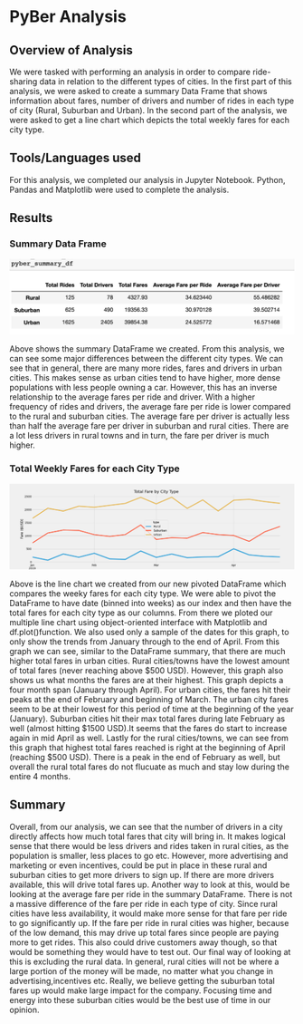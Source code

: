 # PyBer Analysis

## Overview of Analysis
We were tasked with performing an analysis in order to compare ride-sharing data in relation to the different
types of cities. In the first part of this analysis, we were asked to create a summary Data Frame that 
shows information about fares, number of drivers and number of rides in each type of city
(Rural, Suburban and Urban). In the second part of the analysis, we were asked to get a line chart which 
depicts the total weekly fares for each city type.

## Tools/Languages used
For this analysis, we completed our analysis in Jupyter Notebook.
Python, Pandas and Matplotlib were used to complete the analysis.

## Results

### Summary Data Frame

![](analysis/pybersummarydf.png)

Above shows the summary DataFrame we created. From this analysis, we can see some major differences between the different city types. We can see that in general, there are many more rides, fares and drivers in urban cities. This makes sense as urban cities tend to have higher, more dense populations with less people owning a car.
However, this has an inverse relationship to the average fares per ride and driver. With a higher frequency of rides and drivers, the average fare per ride is lower compared to the rural and suburban cities. The average fare per driver is actually less than half the average fare per driver in suburban and rural cities. There are a lot less drivers in rural towns and in turn, the fare per driver is much higher. 

### Total Weekly Fares for each City Type

![](analysis/PyBer_fare_summary.png)

Above is the line chart we created from our new pivoted DataFrame which compares the weeky fares for each city type. We were able to pivot the DataFrame to have date (binned into weeks) as our index and then have the total fares for each city type as our columns. From there we ploted our multiple line chart using object-oriented interface with Matplotlib and df.plot()function. We also used only a sample of the dates for this graph, to only show the trends from January through to the end of April.
From this graph we can see, similar to the DataFrame summary, that there are much higher total fares in urban cities. Rural cities/towns have the lowest amount of total fares (never reaching above $500 USD). However, this graph also shows us what months the fares are at their highest. This graph depicts a four month span (January through April). For urban cities, the fares hit their peaks at the end of February and beginning of March. The urban city fares seem to be at their lowest for this period of time at the beginning of the year (January).
Suburban cities hit their max total fares during late February as well (almost hitting $1500 USD).It seems that the fares do start to increase again in mid April as well.
Lastly for the rural cities/towns, we can see from this graph that highest total fares reached is right at the beginning of April (reaching $500 USD). There is a peak in the end of February as well, but overall the rural total fares do not flucuate as much and stay low during the entire 4 months. 

## Summary 

Overall, from our analysis, we can see that the number of drivers in a city directly affects how much total fares that city will bring in. It makes logical sense that there would be less drivers and rides taken in rural cities, as the population is smaller, less places to go etc.
However, more advertising and marketing or even incentives, could be put in place in these rural and suburban cities to get more drivers to sign up. If there are more drivers available, this will drive total fares up. 
Another way to look at this, would be looking at the average fare per ride in the summary DataFrame. There is not a massive difference of the fare per ride in each type of city. Since rural cities have less availability, it would make more sense for that fare per ride to go significantly up. If the fare per ride in rural cities was higher, because of the low demand, this may drive up total fares since people are paying more to get rides. This also could drive customers away though, so that would be something they would have to test out.
Our final way of looking at this is excluding the rural data. In general, rural cities will not be where a large portion of the money will be made, no matter what you change in advertising,incentives etc. Really, we believe getting the suburban total fares up would make large impact for the company. Focusing time and energy into these suburban cities would be the best use of time in our opinion. 
